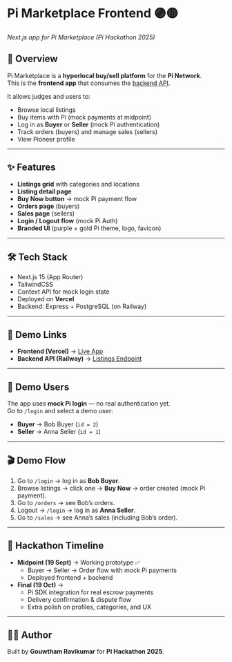 # Pi Marketplace Frontend 🟣🟡
_Next.js app for Pi Marketplace (Pi Hackathon 2025)_

## 🚀 Overview
Pi Marketplace is a **hyperlocal buy/sell platform** for the **Pi Network**.  
This is the **frontend app** that consumes the [backend API](https://your-railway-backend-url.up.railway.app).  

It allows judges and users to:
- Browse local listings
- Buy items with Pi (mock payments at midpoint)
- Log in as **Buyer** or **Seller** (mock Pi authentication)
- Track orders (buyers) and manage sales (sellers)
- View Pioneer profile

---

## ✨ Features
- **Listings grid** with categories and locations
- **Listing detail page**
- **Buy Now button** → mock Pi payment flow
- **Orders page** (buyers)
- **Sales page** (sellers)
- **Login / Logout flow** (mock Pi Auth)
- **Branded UI** (purple + gold Pi theme, logo, favicon)

---

## 🛠 Tech Stack
- Next.js 15 (App Router)
- TailwindCSS
- Context API for mock login state
- Deployed on **Vercel**
- Backend: Express + PostgreSQL (on Railway)

---

## 🔗 Demo Links
- **Frontend (Vercel)** → [Live App](https://your-vercel-url.vercel.app)  
- **Backend API (Railway)** → [Listings Endpoint](https://your-railway-backend-url.up.railway.app/api/v1/listings)

---

## 👥 Demo Users
The app uses **mock Pi login** — no real authentication yet.  
Go to `/login` and select a demo user:

- **Buyer** → Bob Buyer (`id = 2`)  
- **Seller** → Anna Seller (`id = 1`)  

---

## 🎬 Demo Flow
1. Go to `/login` → log in as **Bob Buyer**.  
2. Browse listings → click one → **Buy Now** → order created (mock Pi payment).  
3. Go to `/orders` → see Bob’s orders.  
4. Logout → `/login` → log in as **Anna Seller**.  
5. Go to `/sales` → see Anna’s sales (including Bob’s order).  

---

## 📅 Hackathon Timeline
- **Midpoint (19 Sept)** → Working prototype ✅  
  - Buyer → Seller → Order flow with mock Pi payments  
  - Deployed frontend + backend  
- **Final (19 Oct)** →  
  - Pi SDK integration for real escrow payments  
  - Delivery confirmation & dispute flow  
  - Extra polish on profiles, categories, and UX

---

## 👨‍💻 Author
Built by **Gouwtham Ravikumar** for **Pi Hackathon 2025**.
